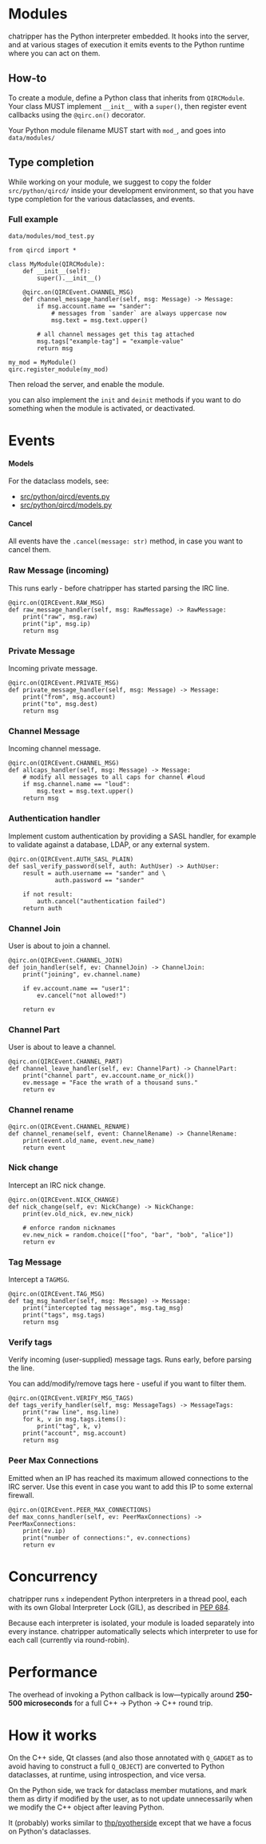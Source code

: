 # Modules

chatripper has the Python interpreter embedded. It hooks into the server, and at 
various stages of execution it emits events to the Python runtime where you 
can act on them.

## How-to

To create a module, define a Python class that inherits from `QIRCModule`.  
Your class MUST implement `__init__` with a `super()`, then 
register event callbacks using the `@qirc.on()` decorator.

Your Python module filename MUST start with `mod_`, and goes into `data/modules/`

## Type completion

While working on your module, we suggest to copy the folder `src/python/qircd/` 
inside your development environment, so that you have type completion for the various 
dataclasses, and events.

### Full example

 `data/modules/mod_test.py`

```python3
from qircd import *

class MyModule(QIRCModule):
    def __init__(self):
        super().__init__()

    @qirc.on(QIRCEvent.CHANNEL_MSG)
    def channel_message_handler(self, msg: Message) -> Message:
        if msg.account.name == "sander":
            # messages from `sander` are always uppercase now
            msg.text = msg.text.upper()
    
        # all channel messages get this tag attached
        msg.tags["example-tag"] = "example-value"
        return msg

my_mod = MyModule()
qirc.register_module(my_mod)
```

Then reload the server, and enable the module.

you can also implement the `init` and `deinit` methods if you want to do 
something when the module is activated, or deactivated.

# Events

#### Models

For the dataclass models, see: 

- [src/python/qircd/events.py](../src/python/qircd/events.py) 
- [src/python/qircd/models.py](../src/python/qircd/models.py)

#### Cancel

All events have the `.cancel(message: str)` method, in case you want to cancel them.

### Raw Message (incoming)

This runs early - before chatripper has started parsing the IRC line.

```python3
@qirc.on(QIRCEvent.RAW_MSG)
def raw_message_handler(self, msg: RawMessage) -> RawMessage:
    print("raw", msg.raw)
    print("ip", msg.ip)
    return msg
```

### Private Message

Incoming private message.

```python3
@qirc.on(QIRCEvent.PRIVATE_MSG)
def private_message_handler(self, msg: Message) -> Message:
    print("from", msg.account)
    print("to", msg.dest)
    return msg
```

### Channel Message

Incoming channel message.

```python3
@qirc.on(QIRCEvent.CHANNEL_MSG)
def allcaps_handler(self, msg: Message) -> Message:
    # modify all messages to all caps for channel #loud
    if msg.channel.name == "loud":
        msg.text = msg.text.upper()
    return msg
```

### Authentication handler

Implement custom authentication by providing a SASL handler, for example to validate against a database, LDAP, or any external system.

```python3
@qirc.on(QIRCEvent.AUTH_SASL_PLAIN)
def sasl_verify_password(self, auth: AuthUser) -> AuthUser:
    result = auth.username == "sander" and \
             auth.password == "sander"

    if not result:
        auth.cancel("authentication failed")
    return auth
```

### Channel Join

User is about to join a channel.

```python3
@qirc.on(QIRCEvent.CHANNEL_JOIN)
def join_handler(self, ev: ChannelJoin) -> ChannelJoin:
    print("joining", ev.channel.name)

    if ev.account.name == "user1":
        ev.cancel("not allowed!")

    return ev
```

### Channel Part

User is about to leave a channel.

```python3
@qirc.on(QIRCEvent.CHANNEL_PART)
def channel_leave_handler(self, ev: ChannelPart) -> ChannelPart:
    print("channel part", ev.account.name_or_nick())
    ev.message = "Face the wrath of a thousand suns."
    return ev
```

### Channel rename

```python3
@qirc.on(QIRCEvent.CHANNEL_RENAME)
def channel_rename(self, event: ChannelRename) -> ChannelRename:
    print(event.old_name, event.new_name)
    return event
```

### Nick change

Intercept an IRC nick change.

```python3
@qirc.on(QIRCEvent.NICK_CHANGE)
def nick_change(self, ev: NickChange) -> NickChange:
    print(ev.old_nick, ev.new_nick)

    # enforce random nicknames
    ev.new_nick = random.choice(["foo", "bar", "bob", "alice"])
    return ev
```

### Tag Message

Intercept a `TAGMSG`.

```python3
@qirc.on(QIRCEvent.TAG_MSG)
def tag_msg_handler(self, msg: Message) -> Message:
    print("intercepted tag message", msg.tag_msg)
    print("tags", msg.tags)
    return msg
```

### Verify tags

Verify incoming (user-supplied) message tags. Runs early, before parsing the line. 

You can add/modify/remove tags here - useful if you want to filter them.

```python3
@qirc.on(QIRCEvent.VERIFY_MSG_TAGS)
def tags_verify_handler(self, msg: MessageTags) -> MessageTags:
    print("raw line", msg.line)
    for k, v in msg.tags.items():
        print("tag", k, v)
    print("account", msg.account)
    return msg
```

### Peer Max Connections

Emitted when an IP has reached its maximum allowed connections to the IRC 
server. Use this event in case you want to add this IP to some external firewall.

```python3
@qirc.on(QIRCEvent.PEER_MAX_CONNECTIONS)
def max_conns_handler(self, ev: PeerMaxConnections) -> PeerMaxConnections:
    print(ev.ip)
    print("number of connections:", ev.connections)
    return ev
```

# Concurrency

chatripper runs `x` independent Python interpreters in a thread pool, each with its own Global Interpreter Lock (GIL), as described in [PEP 684](https://peps.python.org/pep-0684/).

Because each interpreter is isolated, your module is loaded separately
into every instance. chatripper automatically selects which interpreter to use for each call (currently via round-robin).

# Performance

The overhead of invoking a Python callback is low—typically around **250-500 microseconds** for a full C++ → Python → C++ round trip.

# How it works

On the C++ side, Qt classes (and also those annotated with `Q_GADGET` as to avoid 
having to construct a full `Q_OBJECT`) are converted to Python dataclasses, at runtime, using 
introspection, and vice versa.

On the Python side, we track for dataclass member mutations, and mark them as dirty if 
modified by the user, as to not update unnecessarily when we modify the C++ object after 
leaving Python.

It (probably) works similar to [thp/pyotherside](https://github.com/thp/pyotherside) except that we 
have a focus on Python's dataclasses.
